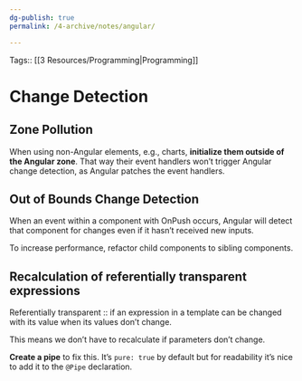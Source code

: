 ```yaml
---
dg-publish: true
permalink: /4-archive/notes/angular/

---
```


Tags:: [[3 Resources/Programming\|Programming]]

# Change Detection

## Zone Pollution

When using non-Angular elements, e.g., charts, **initialize them outside of the Angular zone**. That way their event handlers won’t trigger Angular change detection, as Angular patches the event handlers.

## Out of Bounds Change Detection

When an event within a component with OnPush occurs, Angular will detect that component for changes even if it hasn’t received new inputs.

To increase performance, refactor child components to sibling components.

## Recalculation of referentially transparent expressions

Referentially transparent :: if an expression in a template can be changed with its value when its values don’t change.

This means we don’t have to recalculate if parameters don’t change.

**Create a pipe** to fix this. It’s `pure: true` by default but for readability it’s nice to add it to the `@Pipe` declaration.